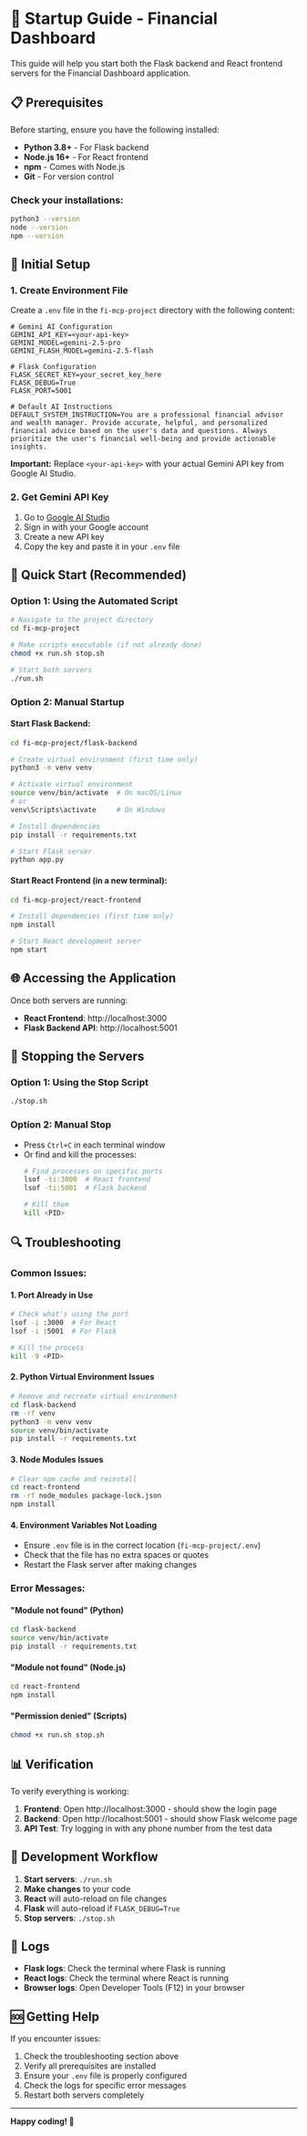 # 🚀 Startup Guide - Financial Dashboard

This guide will help you start both the Flask backend and React frontend servers for the Financial Dashboard application.

## 📋 Prerequisites

Before starting, ensure you have the following installed:

- **Python 3.8+** - For Flask backend
- **Node.js 16+** - For React frontend
- **npm** - Comes with Node.js
- **Git** - For version control

### Check your installations:
```bash
python3 --version
node --version
npm --version
```

## 🔧 Initial Setup

### 1. Create Environment File
Create a `.env` file in the `fi-mcp-project` directory with the following content:

```env
# Gemini AI Configuration
GEMINI_API_KEY=<your-api-key>
GEMINI_MODEL=gemini-2.5-pro
GEMINI_FLASH_MODEL=gemini-2.5-flash

# Flask Configuration
FLASK_SECRET_KEY=your_secret_key_here
FLASK_DEBUG=True
FLASK_PORT=5001

# Default AI Instructions
DEFAULT_SYSTEM_INSTRUCTION=You are a professional financial advisor and wealth manager. Provide accurate, helpful, and personalized financial advice based on the user's data and questions. Always prioritize the user's financial well-being and provide actionable insights.
```

**Important:** Replace `<your-api-key>` with your actual Gemini API key from Google AI Studio.

### 2. Get Gemini API Key
1. Go to [Google AI Studio](https://aistudio.google.com/)
2. Sign in with your Google account
3. Create a new API key
4. Copy the key and paste it in your `.env` file

## 🚀 Quick Start (Recommended)

### Option 1: Using the Automated Script
```bash
# Navigate to the project directory
cd fi-mcp-project

# Make scripts executable (if not already done)
chmod +x run.sh stop.sh

# Start both servers
./run.sh
```

### Option 2: Manual Startup

#### Start Flask Backend:
```bash
cd fi-mcp-project/flask-backend

# Create virtual environment (first time only)
python3 -m venv venv

# Activate virtual environment
source venv/bin/activate  # On macOS/Linux
# or
venv\Scripts\activate     # On Windows

# Install dependencies
pip install -r requirements.txt

# Start Flask server
python app.py
```

#### Start React Frontend (in a new terminal):
```bash
cd fi-mcp-project/react-frontend

# Install dependencies (first time only)
npm install

# Start React development server
npm start
```

## 🌐 Accessing the Application

Once both servers are running:

- **React Frontend**: http://localhost:3000
- **Flask Backend API**: http://localhost:5001

## 🛑 Stopping the Servers

### Option 1: Using the Stop Script
```bash
./stop.sh
```

### Option 2: Manual Stop
- Press `Ctrl+C` in each terminal window
- Or find and kill the processes:
  ```bash
  # Find processes on specific ports
  lsof -ti:3000  # React frontend
  lsof -ti:5001  # Flask backend
  
  # Kill them
  kill <PID>
  ```

## 🔍 Troubleshooting

### Common Issues:

#### 1. Port Already in Use
```bash
# Check what's using the port
lsof -i :3000  # For React
lsof -i :5001  # For Flask

# Kill the process
kill -9 <PID>
```

#### 2. Python Virtual Environment Issues
```bash
# Remove and recreate virtual environment
cd flask-backend
rm -rf venv
python3 -m venv venv
source venv/bin/activate
pip install -r requirements.txt
```

#### 3. Node Modules Issues
```bash
# Clear npm cache and reinstall
cd react-frontend
rm -rf node_modules package-lock.json
npm install
```

#### 4. Environment Variables Not Loading
- Ensure `.env` file is in the correct location (`fi-mcp-project/.env`)
- Check that the file has no extra spaces or quotes
- Restart the Flask server after making changes

### Error Messages:

#### "Module not found" (Python)
```bash
cd flask-backend
source venv/bin/activate
pip install -r requirements.txt
```

#### "Module not found" (Node.js)
```bash
cd react-frontend
npm install
```

#### "Permission denied" (Scripts)
```bash
chmod +x run.sh stop.sh
```

## 📊 Verification

To verify everything is working:

1. **Frontend**: Open http://localhost:3000 - should show the login page
2. **Backend**: Open http://localhost:5001 - should show Flask welcome page
3. **API Test**: Try logging in with any phone number from the test data

## 🔄 Development Workflow

1. **Start servers**: `./run.sh`
2. **Make changes** to your code
3. **React** will auto-reload on file changes
4. **Flask** will auto-reload if `FLASK_DEBUG=True`
5. **Stop servers**: `./stop.sh`

## 📝 Logs

- **Flask logs**: Check the terminal where Flask is running
- **React logs**: Check the terminal where React is running
- **Browser logs**: Open Developer Tools (F12) in your browser

## 🆘 Getting Help

If you encounter issues:

1. Check the troubleshooting section above
2. Verify all prerequisites are installed
3. Ensure your `.env` file is properly configured
4. Check the logs for specific error messages
5. Restart both servers completely

---

**Happy coding! 🎉** 